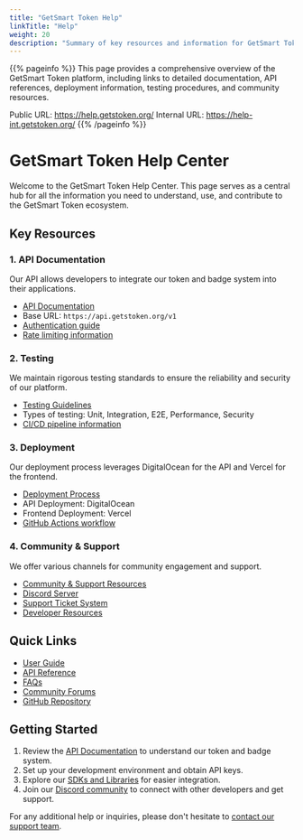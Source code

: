 ```yaml
---
title: "GetSmart Token Help"
linkTitle: "Help"
weight: 20
description: "Summary of key resources and information for GetSmart Token"
---
```


{{% pageinfo %}}
This page provides a comprehensive overview of the GetSmart Token platform, including links to detailed documentation, API references, deployment information, testing procedures, and community resources. 

Public URL: https://help.getstoken.org/
Internal URL: https://help-int.getstoken.org/
{{% /pageinfo %}}

# GetSmart Token Help Center

Welcome to the GetSmart Token Help Center. This page serves as a central hub for all the information you need to understand, use, and contribute to the GetSmart Token ecosystem.

## Key Resources

### 1. API Documentation

Our API allows developers to integrate our token and badge system into their applications. 

- [API Documentation](https://help-int.getstoken.org/docs/api-documentation/)
- Base URL: `https://api.getstoken.org/v1`
- [Authentication guide](https://help-int.getstoken.org/docs/api-documentation/#authentication)
- [Rate limiting information](https://help-int.getstoken.org/docs/api-documentation/#rate-limiting)

### 2. Testing

We maintain rigorous testing standards to ensure the reliability and security of our platform.

- [Testing Guidelines](https://help-int.getstoken.org/docs/testing/)
- Types of testing: Unit, Integration, E2E, Performance, Security
- [CI/CD pipeline information](https://help-int.getstoken.org/docs/testing/#continuous-integrationcontinuous-deployment-cicd)

### 3. Deployment

Our deployment process leverages DigitalOcean for the API and Vercel for the frontend.

- [Deployment Process](https://help-int.getstoken.org/docs/deployment/)
- API Deployment: DigitalOcean
- Frontend Deployment: Vercel
- [GitHub Actions workflow](https://help-int.getstoken.org/docs/deployment/#github-actions-workflow)

### 4. Community & Support

We offer various channels for community engagement and support.

- [Community & Support Resources](https://help-int.getstoken.org/docs/community-support/)
- [Discord Server](https://discord.gg/getsmarttoken)
- [Support Ticket System](https://support.getstoken.com)
- [Developer Resources](https://help-int.getstoken.org/docs/community-support/#developer-resources)

## Quick Links

- [User Guide](https://help-int.getstoken.org/docs/user-guide/)
- [API Reference](https://help-int.getstoken.org/docs/api/)
- [FAQs](https://help-int.getstoken.org/faq/)
- [Community Forums](https://community.getstoken.org)
- [GitHub Repository](https://github.com/getsmart-token/)

## Getting Started

1. Review the [API Documentation](https://help-int.getstoken.org/docs/api-documentation/) to understand our token and badge system.
2. Set up your development environment and obtain API keys.
3. Explore our [SDKs and Libraries](https://help-int.getstoken.org/docs/community-support/#sdks-and-libraries) for easier integration.
4. Join our [Discord community](https://discord.gg/getsmarttoken) to connect with other developers and get support.

For any additional help or inquiries, please don't hesitate to [contact our support team](https://support.getstoken.com).
